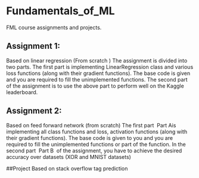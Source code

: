 # Fundamentals_of_ML
FML course assignments and projects.

## Assignment 1:
Based on linear regression (From scratch )
The assignment is divided into two parts. The first part is implementing LinearRegression class and various loss functions (along with their gradient
functions). The base code is given and you are required to fill the unimplemented functions.
The second part of the assignment is to use the above part to perform well on the Kaggle
leaderboard.

## Assignment 2:
Based on feed forward network (from scratch)
The first part ​ Part A​ is
implementing all class functions and loss, activation functions (along with their gradient
functions). The base code is given to you and you are required to fill the unimplemented
functions or part of the function. In the second part ​ Part B ​ of the assignment, you have to
achieve the desired accuracy over datasets (XOR and MNIST datasets)

##Project
Based on stack overflow tag prediction
